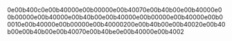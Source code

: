 0e00b400c0e00b40000e00b00000e00b40070e00b40b00e00b40000e00b00000e00b40000e00b40b00e00b40000e00b00000e00b40000e00b00010e00b40000e00b00000e00b40000200e00b40b00e00b40020e00b40b00e00b40b00e00b40070e00b40be0e00b40000e00b4002
